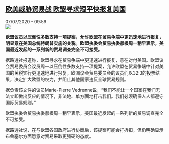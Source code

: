 <!--1594112039000-->
[欧美威胁贸易战 欧盟寻求短平快报复美国](http://www.rfi.fr//cn/%E6%94%BF%E6%B2%BB/20200707-%E6%AC%A7%E7%BE%8E%E5%A8%81%E8%83%81%E8%B4%B8%E6%98%93%E6%88%98-%E6%AC%A7%E7%9B%9F%E5%AF%BB%E6%B1%82%E7%9F%AD%E5%B9%B3%E5%BF%AB%E6%8A%A5%E5%A4%8D%E7%BE%8E%E5%9B%BD)
------

<div>07/07/2020 - 09:59</div><img src="https://s.rfi.fr/media/display/f13039ae-0d84-11ea-ab77-005056bfe576/w:310/p:16x9/drapeaux-pe-003_17.jpg"><p><strong>欧盟议员以压倒性多数支持一项提案，允许欧盟在贸易争端中更迅速地进行报复，明显意在美国总统特朗普实施的关税。欧盟执委会贸易执委郝根周一稍早表示，美国最近发起的一系列新的贸易调查完全不可接受。</strong></p><div class="t-content__body u-clearfix"><div class="m-interstitial"></div><p>据路透社报道称，欧盟寻求在贸易争端中更迅速进行报复，意在对付美国。欧盟议会贸易委员会议员周一以压倒性多数支持一项提案，允许欧盟在贸易争端中针对美国的关税实行更迅速地进行报复。欧洲议会贸易委员会的议员们以32:3的投票结果，决定扩大欧盟的权力，并阻止其他国家违反全球贸易规则。</p><p>据负责该文件的议员Marie-Pierre Vedrenne说，“我们不能让一个国家在我们无法立即做出反应的情况下，非法地、单方面地打击我们。我们必须确保人人都遵守国际贸易规则。”</p><p>欧盟执委会贸易执委郝根周一稍早表示，美国最近发起的一系列新的贸易调查完全不可接受。</p><p>据路透社说，在与欧盟各国政府进行协商后，该提案可能会打折扣，但仍明确显示布鲁塞尔方面愿意对贸易采取更强硬的态度。</p><div class="o-self-promo o-self-promo--nl o-self-promo--hidden" data-selfpromo-newsletter></div><div class="o-self-promo o-self-promo--app o-self-promo--hidden" data-selfpromo-app></div></div>
